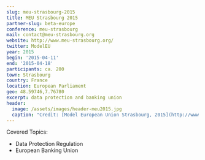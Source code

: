 ```yaml
---
slug: meu-strasbourg-2015
title: MEU Strasbourg 2015
partner-slug: beta-europe
conference: meu-strasbourg
mail: contact@meu-strasbourg.org
website: http://www.meu-strasbourg.org/
twitter: ModelEU
year: 2015
begin: '2015-04-11'
end: '2015-04-18'
participants: ca. 200
town: Strasbourg
country: France
location: European Parliament
geo: 48.59746,7.76780
excerpt: data protection and banking union
header:
  image: /assets/images/header-meu2015.jpg
  caption: "Credit: [Model European Union Strasbourg, 2015](http://www.meu-strasbourg.org)"
---
```


Covered Topics:

- Data Protection Regulation
- European Banking Union
